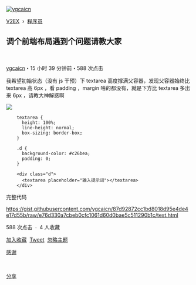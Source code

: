 [](https://www.v2ex.com/member/ygcaicn)[![ygcaicn](https://cdn.v2ex.com/gravatar/ba600068f987a4a208b0f3792759dbeb?s=73\&d=retro)](https://www.v2ex.com/member/ygcaicn)

[V2EX](https://www.v2ex.com/)  ›  [程序员](https://www.v2ex.com/go/programmer)

## 调个前端布局遇到个问题请教大家

 

[ygcaicn](https://www.v2ex.com/member/ygcaicn)・15 小时 39 分钟前・588 次点击  

我希望初始状态（没有 js 干预）下 textarea 高度撑满父容器，发现父容器始终比 textarea 高 6px ，看 padding ，margin 啥的都没有，就是下方比 textarea 多出来 6px ，请教大神解惑啊

![](https://i.imgur.com/2Dj4cjv.png)

```
    textarea {
      height: 100%;
      line-height: normal;
      box-sizing: border-box;
    }

    .d {
      background-color: #c26bea;
      padding: 0;
    }
    
    <div class="d">
      <textarea placeholder="输入提示词"></textarea>
    </div>
```

完整代码

<https://gist.githubusercontent.com/ygcaicn/87d92872cc1bd8018d95e4de4e17d55b/raw/e76d330a7cbeb0cfc1061d60d0bae5c511290b1c/test.html>

588 次点击  ∙  4 人收藏  

[加入收藏](https://www.v2ex.com/favorite/topic/1063004?once=15511)  [Tweet](#;)  [忽略主题](#;)

[感谢](#;)

 

[分享](https://v2p.app/share/1063004)
